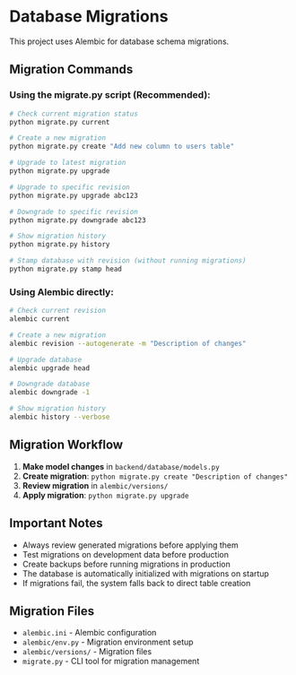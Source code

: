 # Database Migrations

This project uses Alembic for database schema migrations.

## Migration Commands

### Using the migrate.py script (Recommended):

```bash
# Check current migration status
python migrate.py current

# Create a new migration
python migrate.py create "Add new column to users table"

# Upgrade to latest migration
python migrate.py upgrade

# Upgrade to specific revision
python migrate.py upgrade abc123

# Downgrade to specific revision
python migrate.py downgrade abc123

# Show migration history
python migrate.py history

# Stamp database with revision (without running migrations)
python migrate.py stamp head
```

### Using Alembic directly:

```bash
# Check current revision
alembic current

# Create a new migration
alembic revision --autogenerate -m "Description of changes"

# Upgrade database
alembic upgrade head

# Downgrade database
alembic downgrade -1

# Show migration history
alembic history --verbose
```

## Migration Workflow

1. **Make model changes** in `backend/database/models.py`
2. **Create migration**: `python migrate.py create "Description of changes"`
3. **Review migration** in `alembic/versions/`
4. **Apply migration**: `python migrate.py upgrade`

## Important Notes

- Always review generated migrations before applying them
- Test migrations on development data before production
- Create backups before running migrations in production
- The database is automatically initialized with migrations on startup
- If migrations fail, the system falls back to direct table creation

## Migration Files

- `alembic.ini` - Alembic configuration
- `alembic/env.py` - Migration environment setup
- `alembic/versions/` - Migration files
- `migrate.py` - CLI tool for migration management